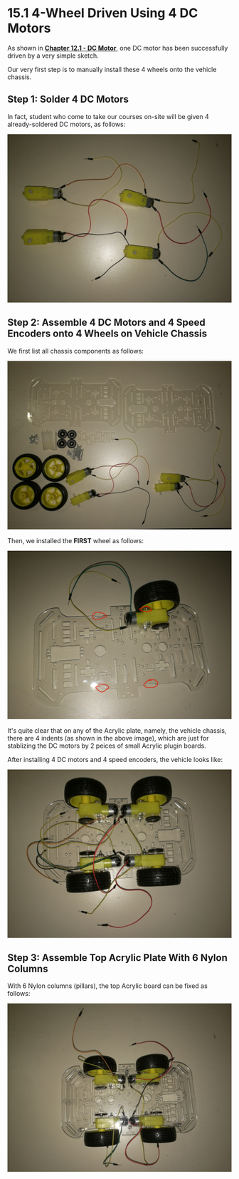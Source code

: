 # 15.1 4-Wheel Driven Using 4 DC Motors

As shown in [**Chapter 12.1 - DC Motor**](../../Part3_Motors/12_Motors/01_dcmotor.md), one DC motor has been successfully driven by a very simple sketch.

Our very first step is to manually install these 4 wheels onto the vehicle chassis.

## Step 1: Solder 4 DC Motors

In fact, student who come to take our courses on-site will be given 4 already-soldered DC motors, as follows:

![Image](../../Examples/longervisionrobot/4Wheels.jpg)

## Step 2: Assemble 4 DC Motors and 4 Speed Encoders onto 4 Wheels on Vehicle Chassis

We first list all chassis components as follows:

![Image](../../Examples/longervisionrobot/vehicle_chassis_components.jpg)

Then, we installed the **FIRST** wheel as follows:

![Image](../../Examples/longervisionrobot/assemble_chassis_01.jpg)

It's quite clear that on any of the Acrylic plate, namely, the vehicle chassis, there are 4 indents (as shown in the above image), which are just for stablizing the DC motors by 2 peices of small Acrylic plugin boards.

After installing 4 DC motors and 4 speed encoders, the vehicle looks like:

![Image](../../Examples/longervisionrobot/assemble_chassis_02.jpg)


## Step 3: Assemble Top Acrylic Plate With 6 Nylon Columns

With 6 Nylon columns (pillars), the top Acrylic board can be fixed as follows:

![Image](../../Examples/longervisionrobot/assemble_chassis_03.jpg)

